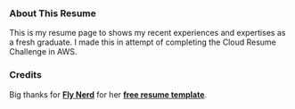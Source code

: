### About This Resume

This is my resume page to shows my recent experiences and expertises as a fresh graduate. I made this in attempt of completing the Cloud Resume Challenge in AWS.

### Credits
Big thanks for **[Fly Nerd](https://www.flynerd.pl/)** for her **[free resume template](https://github.com/ritaly/HTML-CSS-CV-demo)**.